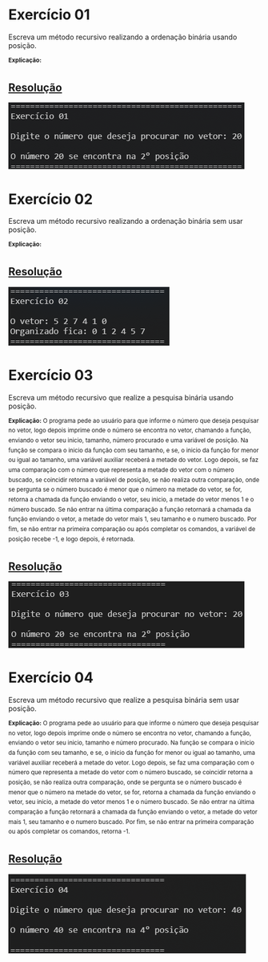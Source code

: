 # Exercício 01

Escreva um método recursivo realizando a ordenação binária usando posição.

<sup>**Explicação:** </sup>

## <a href="/codigo\Laboratório 03\Exercício 01\Program.cs">Resolução</a>

![Laboratório 03 - Exercício 01](/relatorio/img/Laboratório%2003%20-%20Exerc%C3%ADcio%2001.png)

# Exercício 02

Escreva um método recursivo realizando a ordenação binária sem usar posição.

<sup>**Explicação:** </sup>

## <a href="/codigo\Laboratório 03\Exercício 02\Program.cs">Resolução</a>

![Laboratório 03 - Exercício 02](/relatorio/img/Laboratório%2003%20-%20Exerc%C3%ADcio%2002.png)

# Exercício 03

Escreva um método recursivo que realize a pesquisa binária usando posição.

<sup>**Explicação:** O programa pede ao usuário para que informe o número que deseja pesquisar no vetor, logo depois imprime onde o número se encontra no vetor, chamando a função, enviando o vetor seu inicio, tamanho, número procurado e uma variável de posição. Na função se compara o inicio da função com seu tamanho, e se, o inicio da função for menor ou igual ao tamanho, uma variável auxiliar receberá a metade do vetor. Logo depois, se faz uma comparação com o número que representa a metade do vetor com o número buscado, se coincidir retorna a variável de posição, se não realiza outra comparação, onde se pergunta se o número buscado é menor que o número na metade do vetor, se for, retorna a chamada da função enviando o vetor, seu inicio, a metade do vetor menos 1 e o número buscado. Se não entrar na última comparação a função retornará a chamada da função enviando o vetor, a metade do vetor mais 1, seu tamanho e o numero buscado.
Por fim, se não entrar na primeira comparação ou após completar os comandos, a variável de posição recebe -1, e logo depois, é retornada.</sup>

## <a href="/codigo\Laboratório 03\Exercício 03\Program.cs">Resolução</a>

![Laboratório 03 - Exercício 03](/relatorio/img/Laboratório%2003%20-%20Exerc%C3%ADcio%2003.png)

# Exercício 04

Escreva um método recursivo que realize a pesquisa binária sem usar posição.

<sup>**Explicação:** O programa pede ao usuário para que informe o número que deseja pesquisar no vetor, logo depois imprime onde o número se encontra no vetor, chamando a função, enviando o vetor seu inicio, tamanho e número procurado. Na função se compara o inicio da função com seu tamanho, e se, o inicio da função for menor ou igual ao tamanho, uma variável auxiliar receberá a metade do vetor. Logo depois, se faz uma comparação com o número que representa a metade do vetor com o número buscado, se coincidir retorna a posição, se não realiza outra comparação, onde se pergunta se o número buscado é menor que o número na metade do vetor, se for, retorna a chamada da função enviando o vetor, seu inicio, a metade do vetor menos 1 e o número buscado. Se não entrar na última comparação a função retornará a chamada da função enviando o vetor, a metade do vetor mais 1, seu tamanho e o numero buscado.
Por fim, se não entrar na primeira comparação ou após completar os comandos, retorna -1.</sup>

## <a href="/codigo\Laboratório 03\Exercício 04\Program.cs">Resolução</a>

![Laboratório 03 - Exercício 04](/relatorio/img/Laboratório%2003%20-%20Exerc%C3%ADcio%2004.png)